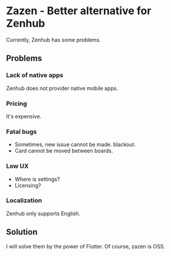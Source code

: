 # Zazen - Better alternative for Zenhub

Currently, Zenhub has some problems.

## Problems

### Lack of native apps

Zenhub does not provider native mobile apps.

### Pricing

It's expensive.

### Fatal bugs

- Sometimes, new issue cannot be made. blackout.
- Card cannot be moved between boards.

### Low UX

- Where is settings?
- Licensing?

### Localization

Zenhub only supports English.

## Solution

I will solve them by the power of Flutter. Of course, zazen is OSS.
